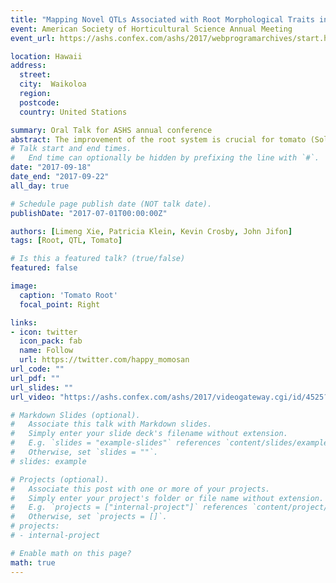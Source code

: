 ```yaml
---
title: "Mapping Novel QTLs Associated with Root Morphological Traits in an Interspecific Tomato Population" 
event: American Society of Horticultural Science Annual Meeting
event_url: https://ashs.confex.com/ashs/2017/webprogramarchives/start.html

location: Hawaii 
address:
  street: 
  city:  Waikoloa
  region: 
  postcode: 
  country: United Stations

summary: Oral Talk for ASHS annual conference 
abstract: The improvement of the root system is crucial for tomato (Solanum lycopersicum) to resist abiotic stresses, such as drought, salinity, and nutrient deficiency. However, very few investigations have addressed root traits as a breeding objective. Also, little knowledge of genetic control of root development in tomato is available. The objectives of this study were to identify quantitative trait loci (QTL) controlling root morphology and related shoot traits, and to investigate the relationships among them. We evaluated thirteen root and shoot traits of 187 F2 progeny derived from an advanced breeding line RvT1 (Solanum lycopersicum) and a wild species Lche4 (Solanum cheesmaniae). 1002 informative single nucleotide polymorphism (SNP) markers between parental lines were discovered using genotyping by sequencing (GBS). Among them, 742 SNP markers were successfully mapped and a medium-density linkage map was created, covering 1319.47 centiMorgan (cM) with an averaged distance of 1.78 cM between adjacent markers. In total, we identified 31 QTLs for the root and related shoot traits on chromosomes 1, 2, 3, 4, 6, 8, 9 and 11. The cultivated parent RvT1 contributed favorable alleles at two QTL hotspot regions on chromosomes 1 and 4. The QTL region on chromosome 1 governed root mass traits (root dry weight, root fresh weight and root to shoot ratio) and shoot traits (shoot length and chlorophyll content), while the one on chromosome 4 controlled root traits (root length, root surface area, root volume, root fresh weight and root dry weight). These two QTL regions were found to control various root and shoot traits, which were consistent with phenotypic correlation analysis. The wild parent Lche4 contributed favorable alleles at three QTLs on chromosomes 1 and 8 for specific root length, a trait associated with higher resource uptake rates, explaining 25.77% of the phenotypic variance. Markers flanking these QTLs could be useful to initiate a tomato breeding program to improve root systems, and assist us to develop advanced breeding lines in the future.
# Talk start and end times.
#   End time can optionally be hidden by prefixing the line with `#`.
date: "2017-09-18"
date_end: "2017-09-22"
all_day: true

# Schedule page publish date (NOT talk date).
publishDate: "2017-07-01T00:00:00Z"

authors: [Limeng Xie, Patricia Klein, Kevin Crosby, John Jifon]
tags: [Root, QTL, Tomato]

# Is this a featured talk? (true/false)
featured: false

image:
  caption: 'Tomato Root'
  focal_point: Right

links:
- icon: twitter
  icon_pack: fab
  name: Follow
  url: https://twitter.com/happy_momosan
url_code: ""
url_pdf: ""
url_slides: ""
url_video: "https://ashs.confex.com/ashs/2017/videogateway.cgi/id/4525?recordingid=4525"

# Markdown Slides (optional).
#   Associate this talk with Markdown slides.
#   Simply enter your slide deck's filename without extension.
#   E.g. `slides = "example-slides"` references `content/slides/example-slides.md`.
#   Otherwise, set `slides = ""`.
# slides: example

# Projects (optional).
#   Associate this post with one or more of your projects.
#   Simply enter your project's folder or file name without extension.
#   E.g. `projects = ["internal-project"]` references `content/project/deep-learning/index.md`.
#   Otherwise, set `projects = []`.
# projects:
# - internal-project

# Enable math on this page?
math: true
---
```

